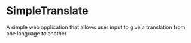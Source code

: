 # SimpleTranslate
A simple web application that allows user input to give a translation from one language to another
